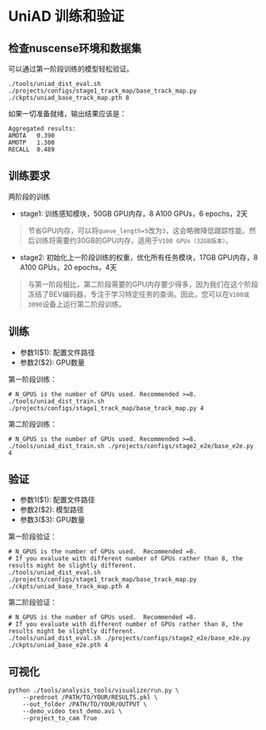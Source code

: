 # UniAD 训练和验证

## 检查nuscense环境和数据集

可以通过第一阶段训练的模型轻松验证。

```shell
./tools/uniad_dist_eval.sh ./projects/configs/stage1_track_map/base_track_map.py ./ckpts/uniad_base_track_map.pth 8
```

如果一切准备就绪，输出结果应该是：

```shell
Aggregated results: 
AMOTA	0.390 
AMOTP	1.300
RECALL	0.489
```

## 训练要求 

两阶段的训练

- stage1: 训练感知模块，50GB GPU内存，8 A100 GPUs，6 epochs，2天
> 节省GPU内存，可以将`queue_length=5`改为`3`，这会略微降低跟踪性能。然后训练将需要约30GB的GPU内存，适用于`V100 GPUs（32GB版本）`。
- stage2: 初始化上一阶段训练的权重，优化所有任务模块，17GB GPU内存，8 A100 GPUs，20 epochs，4天
> 与第一阶段相比，第二阶段需要的GPU内存要少得多，因为我们在这个阶段冻结了BEV编码器，专注于学习特定任务的查询。因此，您可以在`V100或3090`设备上运行第二阶段训练。

## 训练

- 参数1($1): 配置文件路径
- 参数2($2): GPU数量

第一阶段训练：

```shell
# N_GPUS is the number of GPUs used. Recommended >=8.
./tools/uniad_dist_train.sh ./projects/configs/stage1_track_map/base_track_map.py 4
```

第二阶段训练：

```shell
# N_GPUS is the number of GPUs used. Recommended >=8.
./tools/uniad_dist_train.sh ./projects/configs/stage2_e2e/base_e2e.py 4
```

## 验证

- 参数1($1): 配置文件路径
- 参数2($2): 模型路径
- 参数3($3): GPU数量

第一阶段验证：

```shell
# N_GPUS is the number of GPUs used.  Recommended =8.
# If you evaluate with different number of GPUs rather than 8, the results might be slightly different.
./tools/uniad_dist_eval.sh ./projects/configs/stage1_track_map/base_track_map.py ./ckpts/uniad_base_track_map.pth 4
```

第二阶段验证：

```shell
# N_GPUS is the number of GPUs used.  Recommended =8.
# If you evaluate with different number of GPUs rather than 8, the results might be slightly different.
./tools/uniad_dist_eval.sh ./projects/configs/stage2_e2e/base_e2e.py ./ckpts/uniad_base_e2e.pth 4
```

## 可视化

```shell
python ./tools/analysis_tools/visualize/run.py \
    --predroot /PATH/TO/YOUR/RESULTS.pkl \
    --out_folder /PATH/TO/YOUR/OUTPUT \
    --demo_video test_demo.avi \
    --project_to_cam True
```